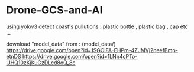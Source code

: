 # Drone-GCS-and-AI
using yolov3 detect coast's pullutions : plastic bottle , plastic bag , cap etc ...

download "model_data"  from : (model_data/)
https://drive.google.com/open?id=1SGOiFA-EHPm-4ZJMVj2neefBmp-etnDS
https://drive.google.com/open?id=1LNn4cPTo-lJHQ10zKjKuGzDLcd8oQ_8c
